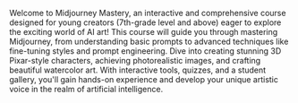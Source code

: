 Welcome to Midjourney Mastery, an interactive and comprehensive course designed for young creators (7th-grade level and above) eager to explore the exciting world of AI art! This course will guide you through mastering Midjourney, from understanding basic prompts to advanced techniques like fine-tuning styles and prompt engineering. Dive into creating stunning 3D Pixar-style characters, achieving photorealistic images, and crafting beautiful watercolor art. With interactive tools, quizzes, and a student gallery, you'll gain hands-on experience and develop your unique artistic voice in the realm of artificial intelligence.
